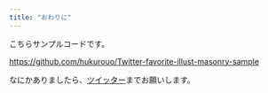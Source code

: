 ```yaml
---
title: "おわりに"
---
```


こちらサンプルコードです。

https://github.com/hukurouo/Twitter-favorite-illust-masonry-sample

なにかありましたら、[ツイッター](https://twitter.com/hukurouo_code)までお願いします。
